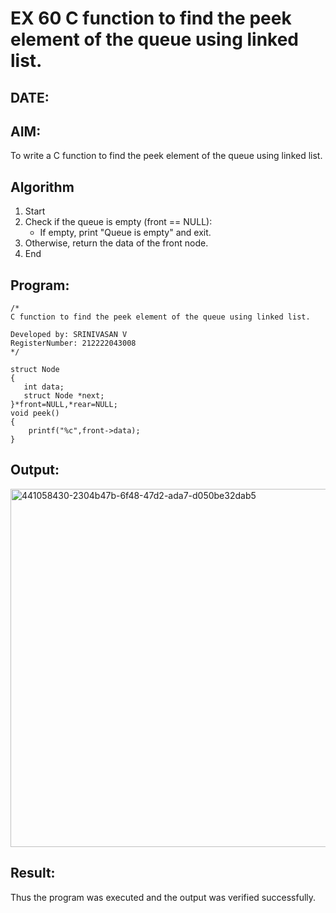 # EX 60 C function to find the peek element of the queue using linked list.
## DATE:
## AIM:
To write a C function to find the peek element of the queue using linked list.

## Algorithm
1. Start
2. Check if the queue is empty (front == NULL):
     * If empty, print "Queue is empty" and exit.
3. Otherwise, return the data of the front node.
4. End   

## Program:
```
/*
C function to find the peek element of the queue using linked list.

Developed by: SRINIVASAN V
RegisterNumber: 212222043008
*/
```
```
struct Node
{
   int data;
   struct Node *next;
}*front=NULL,*rear=NULL;
void peek()
{
    printf("%c",front->data);
}
```

## Output:

<img width="592" height="573" alt="441058430-2304b47b-6f48-47d2-ada7-d050be32dab5" src="https://github.com/user-attachments/assets/98dbb956-be3c-4747-a2b1-57ba06e181f1" />


## Result:
Thus the program was executed and the output was verified successfully.
